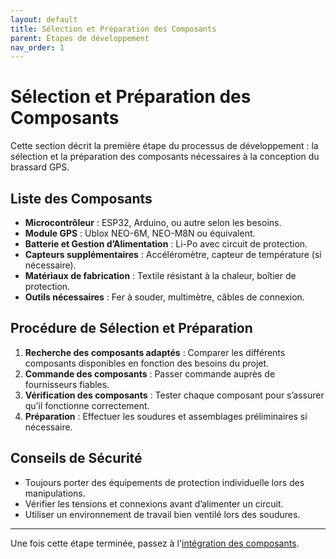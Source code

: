 ```yaml
---
layout: default
title: Sélection et Préparation des Composants
parent: Étapes de développement
nav_order: 1
---
```


# Sélection et Préparation des Composants

Cette section décrit la première étape du processus de développement : la sélection et la préparation des composants nécessaires à la conception du brassard GPS.

## Liste des Composants

- **Microcontrôleur** : ESP32, Arduino, ou autre selon les besoins.
- **Module GPS** : Ublox NEO-6M, NEO-M8N ou équivalent.
- **Batterie et Gestion d’Alimentation** : Li-Po avec circuit de protection.
- **Capteurs supplémentaires** : Accéléromètre, capteur de température (si nécessaire).
- **Matériaux de fabrication** : Textile résistant à la chaleur, boîtier de protection.
- **Outils nécessaires** : Fer à souder, multimètre, câbles de connexion.

## Procédure de Sélection et Préparation

1. **Recherche des composants adaptés** : Comparer les différents composants disponibles en fonction des besoins du projet.
2. **Commande des composants** : Passer commande auprès de fournisseurs fiables.
3. **Vérification des composants** : Tester chaque composant pour s’assurer qu’il fonctionne correctement.
4. **Préparation** : Effectuer les soudures et assemblages préliminaires si nécessaire.

## Conseils de Sécurité

- Toujours porter des équipements de protection individuelle lors des manipulations.
- Vérifier les tensions et connexions avant d’alimenter un circuit.
- Utiliser un environnement de travail bien ventilé lors des soudures.

---

Une fois cette étape terminée, passez à l'[intégration des composants](/integration).
